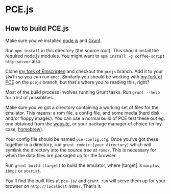 # PCE.js

## How to build PCE.js

Make sure you've installed [node.js](http://nodejs.org/download/) and [Grunt](http://gruntjs.com/getting-started)

Run `npm install` in this directory (the source root). This should install the 
required node.js modules. You might want to `npm install -g coffee-script http-server` also.

Clone [my fork of Emscripten](https://github.com/jsdf/emscripten) and checkout 
the `pcejs` branch. Add it to your `$PATH` so you can run `emcc`. Similarly you 
should be working with [my fork of PCE](https://github.com/jsdf/pce) on the 
`pcejs` branch, but that's where you're reading this, right?

Most of the build process involves running Grunt tasks. Run `grunt --help` for a 
list of possiblities.

Make sure you've got a directory containing a working set of files for the emulator.
This means: a rom file, a config file, and some media (hard disk and/or floppy images).
You can use a normal build of PCE test these out eg. one obtained from the 
[website](http://www.hampa.ch/pce/download.html), or your package manager of 
choice (in my case, [homebrew](http://brew.sh/)). 

Your config file should be named `pce-config.cfg`. Once you've got these together 
in a directory, run `grunt romdir:[your directory]` which will symlink the 
directory into the source tree at `roms/`. This is necessary for when the data 
files are packaged up for the browser.

Run `grunt build:[target]` to build the emulator, where [target] is `macplus`, 
`ibmpc` or `atarist`.

You'll find the built files at `pce-js/` and `grunt run` will serve them up for 
your browser on `http://localhost:8080/`. That's it.
